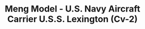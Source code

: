 ---
layout: product
title: "Meng Model - U.S. Navy Aircraft Carrier U.S.S. Lexington (Cv-2)"
price: "4900" 
desc: "N/A"
img_path: "/assets/img/MM-PS-002.jpg"
brand: "N/A"
available: false
special_offer: false
new: false
soon: false
cat: "010000"
subcat: "011000"
subsubcat: "0N/A"
sifra: "MM-PS-002"
popular: false
---